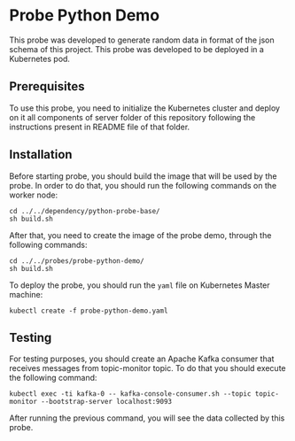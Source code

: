 
# Probe Python Demo
This probe was developed to generate random data in format of the json schema of this project. This probe was developed to be deployed in a Kubernetes pod.
## Prerequisites
To use this probe, you need to initialize the Kubernetes cluster and deploy on it all components of server folder of this repository following the instructions present in README file of that folder.
## Installation
Before starting probe, you should build the image that will be used by the probe.
In order to do that, you should run the following commands on the worker node:
```
cd ../../dependency/python-probe-base/
sh build.sh
```
After that, you need to create the image of the probe demo, through the following commands:
```
cd ../../probes/probe-python-demo/
sh build.sh
```
To deploy the probe, you should run the `yaml` file on Kubernetes Master machine:
```
kubectl create -f probe-python-demo.yaml
```
## Testing
For testing purposes, you should create an Apache Kafka consumer that receives messages from topic-monitor topic. To do that you should execute the following command:
```
kubectl exec -ti kafka-0 -- kafka-console-consumer.sh --topic topic-monitor --bootstrap-server localhost:9093
```
After running the previous command, you will see the data collected by this probe.

